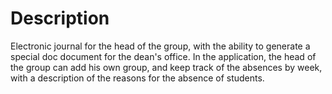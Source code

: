 # Description
Electronic journal for the head of the group, with the ability to generate a special doc document for the dean's office.
In the application, the head of the group can add his own group, and keep track of the absences by week, with a description of the reasons for the absence of students.
